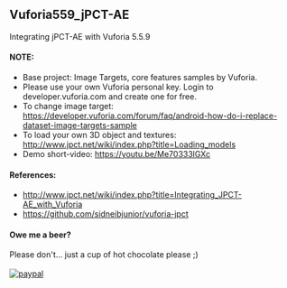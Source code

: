 ## Vuforia559_jPCT-AE
Integrating jPCT-AE with Vuforia 5.5.9

#### NOTE:
- Base project: Image Targets, core features samples by Vuforia.
- Please use your own Vuforia personal key. Login to developer.vuforia.com and create one for free.
- To change image target: https://developer.vuforia.com/forum/faq/android-how-do-i-replace-dataset-image-targets-sample
- To load your own 3D object and textures: http://www.jpct.net/wiki/index.php?title=Loading_models
- Demo short-video: https://youtu.be/Me70333lGXc

#### References:
- http://www.jpct.net/wiki/index.php?title=Integrating_JPCT-AE_with_Vuforia
- https://github.com/sidneibjunior/vuforia-jpct

#### Owe me a beer?
Please don't... just a cup of hot chocolate please ;)
<br/><br/>[![paypal](https://www.paypalobjects.com/en_US/i/btn/btn_donateCC_LG.gif)](https://www.paypal.com/cgi-bin/webscr?cmd=_s-xclick&hosted_button_id=TB43XTVN59UF2)
